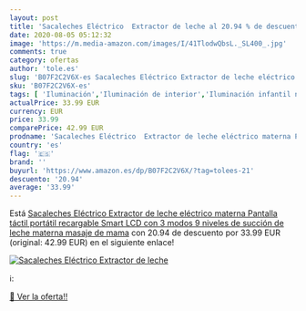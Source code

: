 ```yaml
---
layout: post
title: 'Sacaleches Eléctrico  Extractor de leche al 20.94 % de descuento'
date: 2020-08-05 05:12:32
image: 'https://m.media-amazon.com/images/I/41TlodwQbsL._SL400_.jpg'
comments: true
category: ofertas
author: 'tole.es'
slug: 'B07F2C2V6X-es Sacaleches Eléctrico Extractor de leche eléctrico materna...'
sku: 'B07F2C2V6X-es'
tags: [ 'Iluminación','Iluminación de interior','Iluminación infantil nocturna','Lámparas e iluminación infantil','sacaleches', ]
actualPrice: 33.99 EUR
currency: EUR
price: 33.99
comparePrice: 42.99 EUR
prodname: 'Sacaleches Eléctrico  Extractor de leche eléctrico materna Pantalla táctil portátil recargable Smart LCD con 3 modos 9 niveles de succión de leche materna  masaje de mama'
country: 'es'
flag: '🇪🇸'
brand: ''
buyurl: 'https://www.amazon.es/dp/B07F2C2V6X/?tag=tolees-21'
descuento: '20.94'
average: '33.99'
---
```


Está [Sacaleches Eléctrico  Extractor de leche eléctrico materna Pantalla táctil portátil recargable Smart LCD con 3 modos 9 niveles de succión de leche materna  masaje de mama](https://www.amazon.es/dp/B07F2C2V6X/?tag=tolees-21) con 20.94 de descuento por 33.99 EUR (original: 42.99 EUR) en el siguiente enlace!

[![Sacaleches Eléctrico  Extractor de leche](https://m.media-amazon.com/images/I/41TlodwQbsL._SL400_.jpg)](https://www.amazon.es/dp/B07F2C2V6X/?tag=tolees-21)

ℹ️:


[🛒 Ver la oferta!!](https://www.amazon.es/dp/B07F2C2V6X/?tag=tolees-21)
